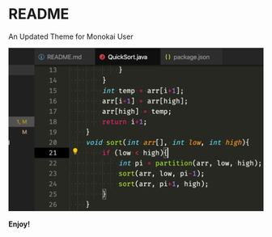 # README
An Updated Theme for Monokai User

![monokai smooth](https://github.com/jaydeepgodhani/VSCode/blob/master/images/monokaismooth.png)

**Enjoy!**
